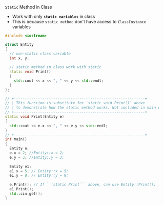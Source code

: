 ```Static``` Method in Class
* Work with only **```static variables```** in class
* This is because ```static method``` don't have access to ```ClassInstance``` variables 
```cpp
#include <iostream>

struct Entity
{
  // non-static class variable
  int x, y;
  
  // static method in class work with static 
  static void Print()
  {
    std::cout << x << ", " << y << std::endl;
  }
};

// +------------------------------------------------------------+
// | This function is substitute for `static void Print()` above 
// | to demonstrate how the static method works. Not included in main code
// +------------------------------------------------------------+
static void Print(Entity e)
{
  std::cout << e.x << ", " << e.y << std::endl;
}
// +------------------------------------------------------------+
int main()
{
  Entity e;
  e.x = 2; //Entity::x = 2;
  e.y = 3; //Entity::y = 3;
  
  Entity e1;
  e1.x = 5; // Entity::x = 5;
  e1.y = 8; // Entity::y = 8;
  
  e.Print(); // If ```static Print``` above, can use Entity::Print(); 
  e1.Print();
  std::cin.get();
}
```
